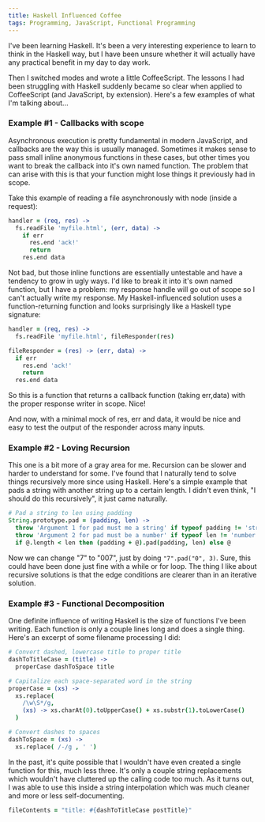 ```yaml
---
title: Haskell Influenced Coffee
tags: Programming, JavaScript, Functional Programming
---
```


I've been learning Haskell. It's been a very interesting experience to
learn to think in the Haskell way, but I have been unsure whether it will
actually have any practical benefit in my day to day work.

Then I switched modes and wrote a little CoffeeScript. The lessons I had
been struggling with Haskell suddenly became so clear when applied to
CoffeeScript (and JavaScript, by extension). Here's a few examples of
what I'm talking about...

### Example #1 - Callbacks with scope

Asynchronous execution is pretty fundamental in modern JavaScript, and
callbacks are the way this is usually managed. Sometimes it makes sense
to pass small inline anonymous functions in these cases, but other times
you want to break the callback into it's own named function. The problem
that can arise with this is that your function might lose things it
previously had in scope.

Take this example of reading a file asynchronously with node (inside
a request):

```coffeescript
handler = (req, res) ->
  fs.readFile 'myfile.html', (err, data) ->
    if err
      res.end 'ack!'
      return
    res.end data
```


Not bad, but those inline functions are essentially untestable and have
a tendency to grow in ugly ways. I'd like to break it into it's own
named function, but I have a problem: my response handle will go out of
scope so I can't actually write my response. My Haskell-influenced
solution uses a function-returning function and looks surprisingly
like a Haskell type signature:

```coffeescript
handler = (req, res) ->
  fs.readFile 'myfile.html', fileResponder(res)

fileResponder = (res) -> (err, data) ->
  if err
    res.end 'ack!'
    return
  res.end data
```

So this is a function that returns a callback function (taking err,data)
with the proper response writer in scope. Nice!

And now, with a minimal mock of res, err and data, it would be nice
and easy to test the output of the responder across many inputs.

### Example #2 - Loving Recursion

This one is a bit more of a gray area for me. Recursion can be slower and
harder to understand for some. I've found that I naturally tend to solve
things recursively more since using Haskell. Here's a simple example that
pads a string with another string up to a certain length. I didn't even
think, "I should do this recursively", it just came naturally.

```coffeescript
# Pad a string to len using padding
String.prototype.pad = (padding, len) ->
  throw 'Argument 1 for pad must me a string' if typeof padding != 'string'
  throw 'Argument 2 for pad must be a number' if typeof len != 'number'
  if @.length < len then (padding + @).pad(padding, len) else @
```

Now we can change "7" to "007", just by doing `"7".pad("0", 3)`. Sure, this
could have been done just fine with a while or for loop. The thing I like
about recursive solutions is that the edge conditions are clearer than in
an iterative solution.

### Example #3 - Functional Decomposition

One definite influence of writing Haskell is the size of functions I've
been writing. Each function is only a couple lines long and does a single
thing. Here's an excerpt of some filename processing I did:

```coffeescript
# Convert dashed, lowercase title to proper title
dashToTitleCase = (title) ->
  properCase dashToSpace title

# Capitalize each space-separated word in the string
properCase = (xs) ->
  xs.replace(
    /\w\S*/g,
    (xs) -> xs.charAt(0).toUpperCase() + xs.substr(1).toLowerCase()
  )

# Convert dashes to spaces
dashToSpace = (xs) ->
  xs.replace( /-/g , ' ')
```

In the past, it's quite possible that I wouldn't have even created a
single function for this, much less three. It's only a couple string
replacements which wouldn't have cluttered up the calling code too much.
As it turns out, I was able to use this inside a string interpolation
which was much cleaner and more or less self-documenting.

```coffeescript
fileContents = "title: #{dashToTitleCase postTitle}"
```
